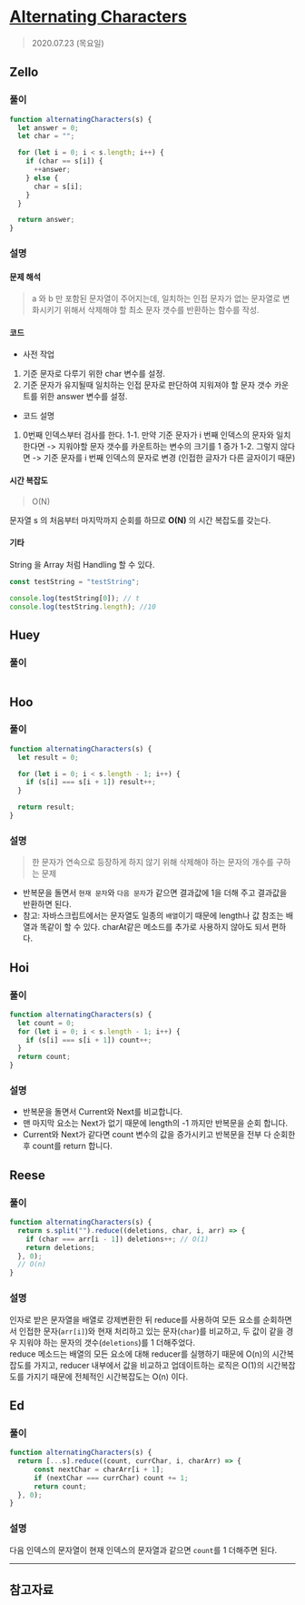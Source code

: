 # [Alternating Characters](https://www.hackerrank.com/challenges/alternating-characters/problem?h_l=interview&playlist_slugs%5B%5D=interview-preparation-kit&playlist_slugs%5B%5D=strings)

> 2020.07.23 (목요일)

## Zello

### 풀이

```js
function alternatingCharacters(s) {
  let answer = 0;
  let char = "";

  for (let i = 0; i < s.length; i++) {
    if (char == s[i]) {
      ++answer;
    } else {
      char = s[i];
    }
  }

  return answer;
}
```

### 설명

#### 문제 해석

> a 와 b 만 포함된 문자열이 주어지는데, 일치하는 인접 문자가 없는 문자열로 변화시키기 위해서 삭제해야 할 최소 문자 갯수를 반환하는 함수를 작성.

#### 코드

- 사전 작업

1. 기준 문자로 다루기 위한 char 변수를 설정.
2. 기준 문자가 유지될때 일치하는 인접 문자로 판단하여 지워져야 할 문자 갯수 카운트를 위한 answer 변수를 설정.

- 코드 설명

1. 0번째 인덱스부터 검사를 한다.
   1-1. 만약 기준 문자가 i 번째 인덱스의 문자와 일치한다면
   -> 지워야할 문자 갯수를 카운트하는 변수의 크기를 1 증가
   1-2. 그렇지 않다면
   -> 기준 문자를 i 번째 인덱스의 문자로 변경 (인접한 글자가 다른 글자이기 때문)

#### 시간 복잡도

> O(N)

문자열 s 의 처음부터 마지막까지 순회를 하므로 **O(N)** 의 시간 복잡도를 갖는다.

#### 기타

String 을 Array 처럼 Handling 할 수 있다.

```js
const testString = "testString";

console.log(testString[0]); // t
console.log(testString.length); //10
```

## Huey

### 풀이

```js
```

## Hoo

### 풀이

```js
function alternatingCharacters(s) {
  let result = 0;

  for (let i = 0; i < s.length - 1; i++) {
    if (s[i] === s[i + 1]) result++;
  }

  return result;
}
```

### 설명

> 한 문자가 연속으로 등장하게 하지 않기 위해 삭제해야 하는 문자의 개수를 구하는 문제

- 반복문을 돌면서 `현재 문자`와 `다음 문자`가 같으면 결과값에 1을 더해 주고 결과값을 반환하면 된다.
- 참고: 자바스크립트에서는 문자열도 일종의 `배열`이기 때문에 length나 값 참조는 배열과 똑같이 할 수 있다. charAt같은 메소드를 추가로 사용하지 않아도 되서 편하다.

## Hoi

### 풀이

```js
function alternatingCharacters(s) {
  let count = 0;
  for (let i = 0; i < s.length - 1; i++) {
    if (s[i] === s[i + 1]) count++;
  }
  return count;
}
```

### 설명

- 반복문을 돌면서 Current와 Next를 비교합니다.
- 맨 마지막 요소는 Next가 없기 때문에 length의 -1 까지만 반복문을 순회 합니다.
- Current와 Next가 같다면 count 변수의 값을 증가시키고 반복문을 전부 다 순회한 후 count를 return 합니다.

## Reese

### 풀이

```js
function alternatingCharacters(s) {
  return s.split("").reduce((deletions, char, i, arr) => {
    if (char === arr[i - 1]) deletions++; // O(1)
    return deletions;
  }, 0);
  // O(n)
}
```

### 설명

인자로 받은 문자열을 배열로 강제변환한 뒤 reduce를 사용하여 모든 요소를 순회하면서 인접한 문자(`arr[i]`)와 현재 처리하고 있는 문자(`char`)를 비교하고, 두 값이 같을 경우 지워야 하는 문자의 갯수(`deletions`)를 1 더해주었다.  
reduce 메소드는 배열의 모든 요소에 대해 reducer를 실행하기 때문에 O(n)의 시간복잡도를 가지고, reducer 내부에서 값을 비교하고 업데이트하는 로직은 O(1)의 시간복잡도를 가지기 때문에 전체적인 시간복잡도는 O(n) 이다.

## Ed

### 풀이

```js
function alternatingCharacters(s) {
  return [...s].reduce((count, currChar, i, charArr) => {
      const nextChar = charArr[i + 1];
      if (nextChar === currChar) count += 1;
      return count;
  }, 0);
}
```

### 설명

다음 인덱스의 문자열이 현재 인덱스의 문자열과 같으면 `count`를 1 더해주면 된다.

---

## 참고자료
